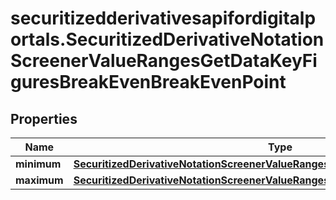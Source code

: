 # securitizedderivativesapifordigitalportals.SecuritizedDerivativeNotationScreenerValueRangesGetDataKeyFiguresBreakEvenBreakEvenPoint

## Properties

Name | Type | Description | Notes
------------ | ------------- | ------------- | -------------
**minimum** | [**SecuritizedDerivativeNotationScreenerValueRangesGetDataLevelAbsoluteMinimum**](SecuritizedDerivativeNotationScreenerValueRangesGetDataLevelAbsoluteMinimum.md) |  | [optional] 
**maximum** | [**SecuritizedDerivativeNotationScreenerValueRangesGetDataLevelAbsoluteMaximum**](SecuritizedDerivativeNotationScreenerValueRangesGetDataLevelAbsoluteMaximum.md) |  | [optional] 


